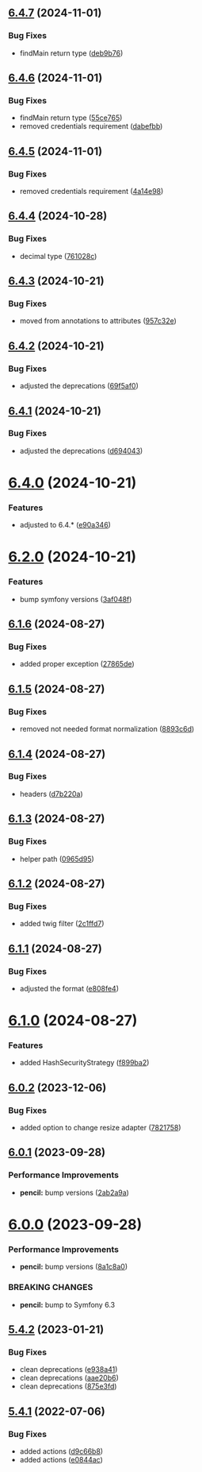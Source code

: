 ## [6.4.7](https://github.com/netbull/MediaBundle/compare/v6.4.6...v6.4.7) (2024-11-01)


### Bug Fixes

* findMain return type ([deb9b76](https://github.com/netbull/MediaBundle/commit/deb9b763af2a29697d6b01b1cb4c0e1b552d81c8))

## [6.4.6](https://github.com/netbull/MediaBundle/compare/v6.4.5...v6.4.6) (2024-11-01)


### Bug Fixes

* findMain return type ([55ce765](https://github.com/netbull/MediaBundle/commit/55ce7654b763750fb91fd59319165f38c30d1a94))
* removed credentials requirement ([dabefbb](https://github.com/netbull/MediaBundle/commit/dabefbb8fe50fb8c6d77d4b2f1706a5642be178c))

## [6.4.5](https://github.com/netbull/MediaBundle/compare/v6.4.4...v6.4.5) (2024-11-01)


### Bug Fixes

* removed credentials requirement ([4a14e98](https://github.com/netbull/MediaBundle/commit/4a14e98c96ce53d09e6ab585f415843dfa22aeee))

## [6.4.4](https://github.com/netbull/MediaBundle/compare/v6.4.3...v6.4.4) (2024-10-28)


### Bug Fixes

* decimal type ([761028c](https://github.com/netbull/MediaBundle/commit/761028c7a81ee02ec6be36e0d0031d87e58823c6))

## [6.4.3](https://github.com/netbull/MediaBundle/compare/v6.4.2...v6.4.3) (2024-10-21)


### Bug Fixes

* moved from annotations to attributes ([957c32e](https://github.com/netbull/MediaBundle/commit/957c32ea94ff7b94adca7ef0983d7d316337883c))

## [6.4.2](https://github.com/netbull/MediaBundle/compare/v6.4.1...v6.4.2) (2024-10-21)


### Bug Fixes

* adjusted the deprecations ([69f5af0](https://github.com/netbull/MediaBundle/commit/69f5af08b77752567711d75bbfad8b67508e4142))

## [6.4.1](https://github.com/netbull/MediaBundle/compare/v6.4.0...v6.4.1) (2024-10-21)


### Bug Fixes

* adjusted the deprecations ([d694043](https://github.com/netbull/MediaBundle/commit/d694043937b635314a1bc04320277327fd7e8903))

# [6.4.0](https://github.com/netbull/MediaBundle/compare/v6.3.0...v6.4.0) (2024-10-21)


### Features

* adjusted to 6.4.* ([e90a346](https://github.com/netbull/MediaBundle/commit/e90a346750069c013cf7f8c1cf60fcbfcd53bd7d))

# [6.2.0](https://github.com/netbull/MediaBundle/compare/v6.1.6...v6.2.0) (2024-10-21)


### Features

* bump symfony versions ([3af048f](https://github.com/netbull/MediaBundle/commit/3af048f73632f1f926ccf7a2cd2e9b8f236ec4cd))

## [6.1.6](https://github.com/netbull/MediaBundle/compare/v6.1.5...v6.1.6) (2024-08-27)


### Bug Fixes

* added proper exception ([27865de](https://github.com/netbull/MediaBundle/commit/27865de3575ad5447d48bfe8172bacbb9b122762))

## [6.1.5](https://github.com/netbull/MediaBundle/compare/v6.1.4...v6.1.5) (2024-08-27)


### Bug Fixes

* removed not needed format normalization ([8893c6d](https://github.com/netbull/MediaBundle/commit/8893c6db5f19c217ba5b4f14cc393d8265cc0162))

## [6.1.4](https://github.com/netbull/MediaBundle/compare/v6.1.3...v6.1.4) (2024-08-27)


### Bug Fixes

* headers ([d7b220a](https://github.com/netbull/MediaBundle/commit/d7b220a2454e4fba98b1d90e42c5d921be7eef83))

## [6.1.3](https://github.com/netbull/MediaBundle/compare/v6.1.2...v6.1.3) (2024-08-27)


### Bug Fixes

* helper path ([0965d95](https://github.com/netbull/MediaBundle/commit/0965d95a9bab712fe5254b15ba2ca02d5c769689))

## [6.1.2](https://github.com/netbull/MediaBundle/compare/v6.1.1...v6.1.2) (2024-08-27)


### Bug Fixes

* added twig filter ([2c1ffd7](https://github.com/netbull/MediaBundle/commit/2c1ffd7ed453a0f842be8920b734a3e70d8beff9))

## [6.1.1](https://github.com/netbull/MediaBundle/compare/v6.1.0...v6.1.1) (2024-08-27)


### Bug Fixes

* adjusted the format ([e808fe4](https://github.com/netbull/MediaBundle/commit/e808fe43234aafe2361e66bae2c2dd9773479b94))

# [6.1.0](https://github.com/netbull/MediaBundle/compare/v6.0.2...v6.1.0) (2024-08-27)


### Features

* added HashSecurityStrategy ([f899ba2](https://github.com/netbull/MediaBundle/commit/f899ba2d7210994a8410d00698047828f87182b7))

## [6.0.2](https://github.com/netbull/MediaBundle/compare/v6.0.1...v6.0.2) (2023-12-06)


### Bug Fixes

* added option to change resize adapter ([7821758](https://github.com/netbull/MediaBundle/commit/78217583d749f66e7dc1afe07e8f27e0eb0a78e6))

## [6.0.1](https://github.com/netbull/MediaBundle/compare/v6.0.0...v6.0.1) (2023-09-28)


### Performance Improvements

* **pencil:** bump versions ([2ab2a9a](https://github.com/netbull/MediaBundle/commit/2ab2a9a66a6b3b384932ccd358d8ee2687ddcaec))

# [6.0.0](https://github.com/netbull/MediaBundle/compare/v5.4.2...v6.0.0) (2023-09-28)


### Performance Improvements

* **pencil:** bump versions ([8a1c8a0](https://github.com/netbull/MediaBundle/commit/8a1c8a0b8744c0446721dd78d6fb0bc746e40a2b))


### BREAKING CHANGES

* **pencil:** bump to Symfony 6.3

## [5.4.2](https://github.com/netbull/MediaBundle/compare/v5.4.1...v5.4.2) (2023-01-21)


### Bug Fixes

* clean deprecations ([e938a41](https://github.com/netbull/MediaBundle/commit/e938a4164c66dfe0d714024cb5a64d84a662018f))
* clean deprecations ([aae20b6](https://github.com/netbull/MediaBundle/commit/aae20b6aa187a169bb736b388df9758054e2904e))
* clean deprecations ([875e3fd](https://github.com/netbull/MediaBundle/commit/875e3fd0bd50611c62828acee27f2e44c87c353d))

## [5.4.1](https://github.com/netbull/MediaBundle/compare/v5.4.0...v5.4.1) (2022-07-06)


### Bug Fixes

* added actions ([d9c66b8](https://github.com/netbull/MediaBundle/commit/d9c66b8fb71af6fdb9e73df3924f353ce7a56e7e))
* added actions ([e0844ac](https://github.com/netbull/MediaBundle/commit/e0844ac4c153aacba440cb6e5134e12386d2a774))
